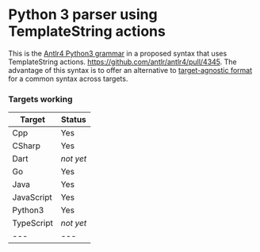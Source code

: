 # Python 3 parser using TemplateString actions

This is the [Antlr4 Python3 grammar](https://github.com/antlr/grammars-v4/tree/master/python/python3)
in a proposed syntax that uses TemplateString actions.
https://github.com/antlr/antlr4/pull/4345. The advantage of this syntax is to offer an
alternative to [target-agnostic format](https://github.com/antlr/antlr4/blob/dev/doc/target-agnostic-grammars.md)
for a common syntax across targets.

### Targets working

| Target | Status |
|---|---|
| Cpp | Yes |
| CSharp | Yes |
| Dart | _not yet_ |
| Go | Yes |
| Java | Yes |
| JavaScript | Yes |
| Python3 | Yes |
| TypeScript | _not yet_ |
|---|---|
